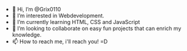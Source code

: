 - 👋 Hi, I’m @Grix0110
- 👀 I’m interested in Webdevelopment.
- 🌱 I’m currently learning HTML, CSS and JavaScript
- 💞️ I’m looking to collaborate on easy fun projects that can enrich my knowledge.
- 📫 How to reach me, i'll reach you! =D

<!---
Grix0110/Grix0110 is a ✨ special ✨ repository because its `README.md` (this file) appears on your GitHub profile.
You can click the Preview link to take a look at your changes.
--->
